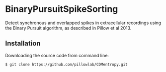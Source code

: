 BinaryPursuitSpikeSorting
=========================

Detect synchronous and overlapped spikes in extracellular recordings
using the Binary Pursuit algorithm, as described in Pillow et al 2013.

Installation
------------
Downloading the source code from command line:

    $ git clone https://github.com/pillowlab/CDMentropy.git
